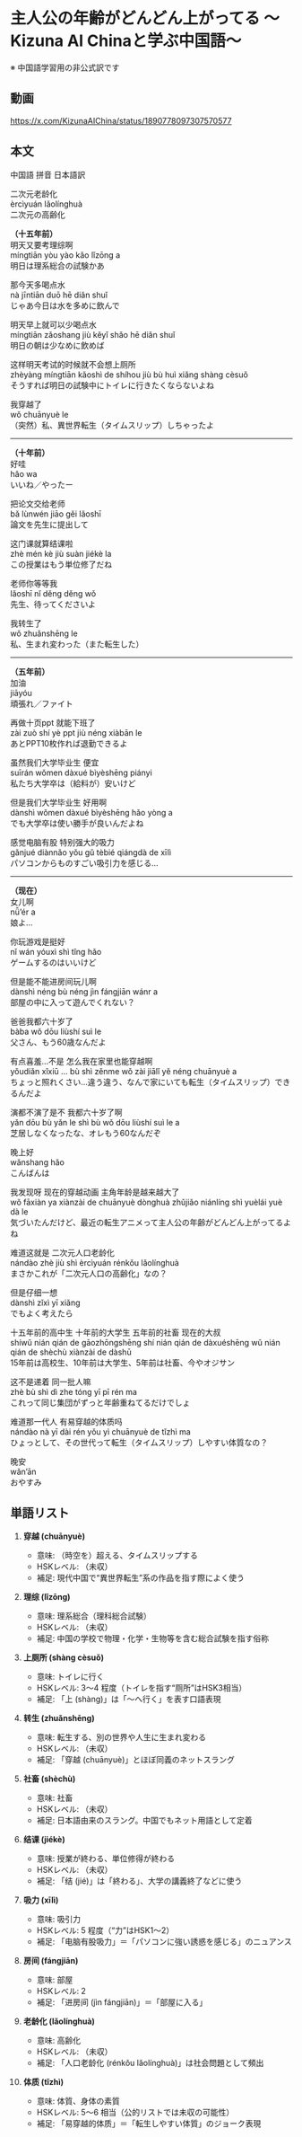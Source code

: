 # 主人公の年齢がどんどん上がってる 〜Kizuna AI Chinaと学ぶ中国語〜
※ 中国語学習用の非公式訳です

## 動画
https://x.com/KizunaAIChina/status/1890778097307570577

## 本文

中国語 拼音 日本語訳

二次元老龄化  
èrcìyuán lǎolínghuà  
二次元の高齢化  

**（十五年前）**  
明天又要考理综啊  
míngtiān yòu yào kǎo lǐzōng a  
明日は理系総合の試験かあ  

那今天多喝点水  
nà jīntiān duō hē diǎn shuǐ  
じゃあ今日は水を多めに飲んで  

明天早上就可以少喝点水  
míngtiān zǎoshang jiù kěyǐ shǎo hē diǎn shuǐ  
明日の朝は少なめに飲めば  

这样明天考试的时候就不会想上厕所  
zhèyàng míngtiān kǎoshì de shíhou jiù bù huì xiǎng shàng cèsuǒ  
そうすれば明日の試験中にトイレに行きたくならないよね  

我穿越了  
wǒ chuānyuè le  
（突然）私、異世界転生（タイムスリップ）しちゃったよ  

---

**（十年前）**  
好哇  
hǎo wa  
いいね／やったー  

把论文交给老师  
bǎ lùnwén jiāo gěi lǎoshī  
論文を先生に提出して  

这门课就算结课啦  
zhè mén kè jiù suàn jiékè la  
この授業はもう単位修了だね  

老师你等等我  
lǎoshī nǐ děng děng wǒ  
先生、待ってくださいよ  

我转生了  
wǒ zhuǎnshēng le  
私、生まれ変わった（また転生した）  

---

**（五年前）**  
加油  
jiāyóu  
頑張れ／ファイト  

再做十页ppt 就能下班了  
zài zuò shí yè ppt jiù néng xiàbān le  
あとPPT10枚作れば退勤できるよ  

虽然我们大学毕业生 便宜  
suīrán wǒmen dàxué bìyèshēng piányi  
私たち大学卒は（給料が）安いけど  

但是我们大学毕业生 好用啊  
dànshì wǒmen dàxué bìyèshēng hǎo yòng a  
でも大学卒は使い勝手が良いんだよね  

感觉电脑有股 特别强大的吸力  
gǎnjué diànnǎo yǒu gǔ tèbié qiángdà de xīlì  
パソコンからものすごい吸引力を感じる…  

---

**（现在）**  
女儿啊  
nǚ’ér a  
娘よ…  

你玩游戏是挺好  
nǐ wán yóuxì shì tǐng hǎo  
ゲームするのはいいけど  

但是能不能进房间玩儿啊  
dànshì néng bù néng jìn fángjiān wánr a  
部屋の中に入って遊んでくれない？  

爸爸我都六十岁了  
bàba wǒ dōu liùshí suì le  
父さん、もう60歳なんだよ  

有点喜羞…不是 怎么我在家里也能穿越啊  
yǒudiǎn xǐxiū … bù shì  zěnme wǒ zài jiālǐ yě néng chuānyuè a  
ちょっと照れくさい…違う違う、なんで家にいても転生（タイムスリップ）できるんだよ  

演都不演了是不 我都六十岁了啊  
yǎn dōu bù yǎn le shì bù  wǒ dōu liùshí suì le a  
芝居しなくなったな、オレもう60なんだぞ  

晚上好  
wǎnshang hǎo  
こんばんは  

我发现呀 现在的穿越动画 主角年龄是越来越大了  
wǒ fāxiàn ya  xiànzài de chuānyuè dònghuà  zhǔjiǎo niánlíng shì yuèlái yuè dà le  
気づいたんだけど、最近の転生アニメって主人公の年齢がどんどん上がってるよね  

难道这就是 二次元人口老龄化  
nándào zhè jiù shì èrcìyuán rénkǒu lǎolínghuà  
まさかこれが「二次元人口の高齢化」なの？  

但是仔细一想  
dànshì zǐxì yī xiǎng  
でもよく考えたら  

十五年前的高中生 十年前的大学生 五年前的社畜 现在的大叔  
shíwǔ nián qián de gāozhōngshēng  shí nián qián de dàxuéshēng  wǔ nián qián de shèchù  xiànzài de dàshū  
15年前は高校生、10年前は大学生、5年前は社畜、今やオジサン  

这不是递着 同一批人嘛  
zhè bù shì dì zhe  tóng yī pī rén ma  
これって同じ集団がずっと年齢重ねてるだけでしょ  

难道那一代人 有易穿越的体质吗  
nándào nà yī dài rén  yǒu yì chuānyuè de tǐzhì ma  
ひょっとして、その世代って転生（タイムスリップ）しやすい体質なの？  

晚安  
wǎn’ān  
おやすみ  

## 単語リスト

1. **穿越 (chuānyuè)**
   - 意味: （時空を）超える、タイムスリップする
   - HSKレベル: （未収）
   - 補足: 現代中国で“異世界転生”系の作品を指す際によく使う

2. **理综 (lǐzōng)**
   - 意味: 理系総合（理科総合試験）
   - HSKレベル: （未収）
   - 補足: 中国の学校で物理・化学・生物等を含む総合試験を指す俗称

3. **上厕所 (shàng cèsuǒ)**
   - 意味: トイレに行く
   - HSKレベル: 3～4 程度（トイレを指す“厕所”はHSK3相当）
   - 補足: 「上 (shàng)」は「～へ行く」を表す口語表現

4. **转生 (zhuǎnshēng)**
   - 意味: 転生する、別の世界や人生に生まれ変わる
   - HSKレベル: （未収）
   - 補足: 「穿越 (chuānyuè)」とほぼ同義のネットスラング

5. **社畜 (shèchù)**
   - 意味: 社畜
   - HSKレベル: （未収）
   - 補足: 日本語由来のスラング。中国でもネット用語として定着

6. **结课 (jiékè)**
   - 意味: 授業が終わる、単位修得が終わる
   - HSKレベル: （未収）
   - 補足: 「结 (jié)」は「終わる」、大学の講義終了などに使う

7. **吸力 (xīlì)**
   - 意味: 吸引力
   - HSKレベル: 5 程度（“力”はHSK1〜2）
   - 補足: 「电脑有股吸力」＝「パソコンに強い誘惑を感じる」のニュアンス

8. **房间 (fángjiān)**
   - 意味: 部屋
   - HSKレベル: 2
   - 補足: 「进房间 (jìn fángjiān)」＝「部屋に入る」

9. **老龄化 (lǎolínghuà)**
   - 意味: 高齢化
   - HSKレベル: （未収）
   - 補足: 「人口老龄化 (rénkǒu lǎolínghuà)」は社会問題として頻出

10. **体质 (tǐzhì)**
    - 意味: 体質、身体の素質
    - HSKレベル: 5〜6 相当（公的リストでは未収の可能性）
    - 補足: 「易穿越的体质」＝「転生しやすい体質」のジョーク表現
